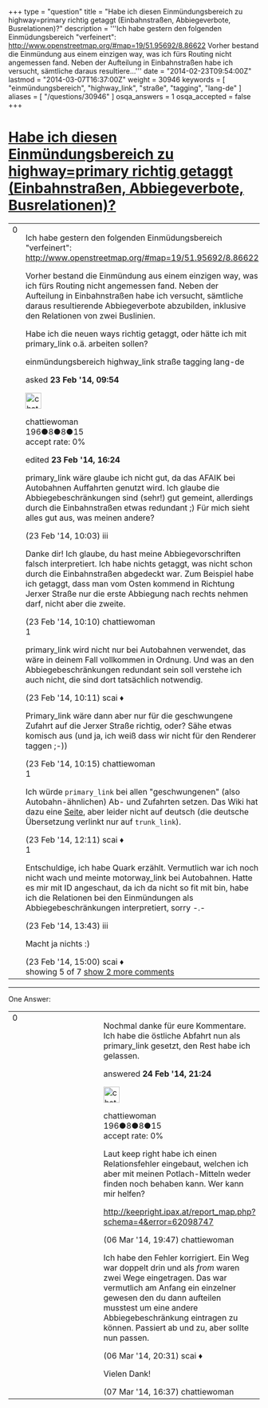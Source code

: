 +++
type = "question"
title = "Habe ich diesen Einmündungsbereich zu highway=primary richtig getaggt (Einbahnstraßen, Abbiegeverbote, Busrelationen)?"
description = '''Ich habe gestern den folgenden Einmüdungsbereich &quot;verfeinert&quot;: http://www.openstreetmap.org/#map=19/51.95692/8.86622 Vorher bestand die Einmündung aus einem einzigen way, was ich fürs Routing nicht angemessen fand. Neben der Aufteilung in Einbahnstraßen habe ich versucht, sämtliche daraus resultiere...'''
date = "2014-02-23T09:54:00Z"
lastmod = "2014-03-07T16:37:00Z"
weight = 30946
keywords = [ "einmündungsbereich", "highway_link", "straße", "tagging", "lang-de" ]
aliases = [ "/questions/30946" ]
osqa_answers = 1
osqa_accepted = false
+++

<div class="headNormal">

# [Habe ich diesen Einmündungsbereich zu highway=primary richtig getaggt (Einbahnstraßen, Abbiegeverbote, Busrelationen)?](/questions/30946/habe-ich-diesen-einmundungsbereich-zu-highwayprimary-richtig-getaggt-einbahnstraen-abbiegeverbote-busrelationen)

</div>

<div id="main-body">

<div id="askform">

<table id="question-table" style="width:100%;">
<colgroup>
<col style="width: 50%" />
<col style="width: 50%" />
</colgroup>
<tbody>
<tr>
<td style="width: 30px; vertical-align: top"><div class="vote-buttons">
<span id="post-30946-upvote" class="ajax-command post-vote up" rel="nofollow" title="I like this post (click again to cancel)"> </span>
<div id="post-30946-score" class="post-score" title="current number of votes">
0
</div>
<span id="post-30946-downvote" class="ajax-command post-vote down" rel="nofollow" title="I dont like this post (click again to cancel)"> </span> <span id="favorite-mark" class="ajax-command favorite-mark" rel="nofollow" title="mark/unmark this question as favorite (click again to cancel)"> </span>
<div id="favorite-count" class="favorite-count">
&#10;</div>
</div></td>
<td><div id="item-right">
<div class="question-body">
<p>Ich habe gestern den folgenden Einmüdungsbereich "verfeinert": <a href="http://www.openstreetmap.org/#map=19/51.95692/8.86622">http://www.openstreetmap.org/#map=19/51.95692/8.86622</a></p>
<p>Vorher bestand die Einmündung aus einem einzigen way, was ich fürs Routing nicht angemessen fand. Neben der Aufteilung in Einbahnstraßen habe ich versucht, sämtliche daraus resultierende Abbiegeverbote abzubilden, inklusive den Relationen von zwei Buslinien.</p>
<p>Habe ich die neuen ways richtig getaggt, oder hätte ich mit primary_link o.ä. arbeiten sollen?</p>
</div>
<div id="question-tags" class="tags-container tags">
<span class="post-tag tag-link-einmündungsbereich" rel="tag" title="see questions tagged &#39;einmündungsbereich&#39;">einmündungsbereich</span> <span class="post-tag tag-link-highway_link" rel="tag" title="see questions tagged &#39;highway_link&#39;">highway_link</span> <span class="post-tag tag-link-straße" rel="tag" title="see questions tagged &#39;straße&#39;">straße</span> <span class="post-tag tag-link-tagging" rel="tag" title="see questions tagged &#39;tagging&#39;">tagging</span> <span class="post-tag tag-link-lang-de" rel="tag" title="see questions tagged &#39;lang-de&#39;">lang-de</span>
</div>
<div id="question-controls" class="post-controls">
&#10;</div>
<div class="post-update-info-container">
<div class="post-update-info post-update-info-user">
<p>asked <strong>23 Feb '14, 09:54</strong></p>
<img src="https://secure.gravatar.com/avatar/23859a3ac747930691667fbbfb143f24?s=32&amp;d=identicon&amp;r=g" class="gravatar" width="32" height="32" alt="chattiewoman&#39;s gravatar image" />
<p><span>chattiewoman</span><br />
<span class="score" title="196 reputation points">196</span><span title="8 badges"><span class="badge1">●</span><span class="badgecount">8</span></span><span title="8 badges"><span class="silver">●</span><span class="badgecount">8</span></span><span title="15 badges"><span class="bronze">●</span><span class="badgecount">15</span></span><br />
<span class="accept_rate" title="Rate of the user&#39;s accepted answers">accept rate:</span> <span title="chattiewoman has no accepted answers">0%</span></p>
</div>
<div class="post-update-info post-update-info-edited">
<p><span> edited <strong>23 Feb '14, 16:24</strong> </span></p>
</div>
</div>
<div id="comments-container-30946" class="comments-container">
<span id="30948"></span>
<div id="comment-30948" class="comment">
<div id="post-30948-score" class="comment-score">
&#10;</div>
<div class="comment-text">
<p>primary_link wäre glaube ich nicht gut, da das AFAIK bei Autobahnen Auffahrten genutzt wird. Ich glaube die Abbiegebeschränkungen sind (sehr!) gut gemeint, allerdings durch die Einbahnstraßen etwas redundant ;) Für mich sieht alles gut aus, was meinen andere?</p>
</div>
<div id="comment-30948-info" class="comment-info">
<span class="comment-age">(23 Feb '14, 10:03)</span> <span class="comment-user userinfo">iii</span>
</div>
</div>
<span id="30949"></span>
<div id="comment-30949" class="comment">
<div id="post-30949-score" class="comment-score">
&#10;</div>
<div class="comment-text">
<p>Danke dir! Ich glaube, du hast meine Abbiegevorschriften falsch interpretiert. Ich habe nichts getaggt, was nicht schon durch die Einbahnstraßen abgedeckt war. Zum Beispiel habe ich getaggt, dass man vom Osten kommend in Richtung Jerxer Straße nur die erste Abbiegung nach rechts nehmen darf, nicht aber die zweite.</p>
</div>
<div id="comment-30949-info" class="comment-info">
<span class="comment-age">(23 Feb '14, 10:10)</span> <span class="comment-user userinfo">chattiewoman</span>
</div>
</div>
<span id="30950"></span>
<div id="comment-30950" class="comment">
<div id="post-30950-score" class="comment-score">
1
</div>
<div class="comment-text">
<p>primary_link wird nicht nur bei Autobahnen verwendet, das wäre in deinem Fall vollkommen in Ordnung. Und was an den Abbiegebeschränkungen redundant sein soll verstehe ich auch nicht, die sind dort tatsächlich notwendig.</p>
</div>
<div id="comment-30950-info" class="comment-info">
<span class="comment-age">(23 Feb '14, 10:11)</span> <span class="comment-user userinfo">scai ♦</span>
</div>
</div>
<span id="30951"></span>
<div id="comment-30951" class="comment not_top_scorer">
<div id="post-30951-score" class="comment-score">
&#10;</div>
<div class="comment-text">
<p>Primary_link wäre dann aber nur für die geschwungene Zufahrt auf die Jerxer Straße richtig, oder? Sähe etwas komisch aus (und ja, ich weiß dass wir nicht für den Renderer taggen ;-))</p>
</div>
<div id="comment-30951-info" class="comment-info">
<span class="comment-age">(23 Feb '14, 10:15)</span> <span class="comment-user userinfo">chattiewoman</span>
</div>
</div>
<span id="30956"></span>
<div id="comment-30956" class="comment">
<div id="post-30956-score" class="comment-score">
1
</div>
<div class="comment-text">
<p>Ich würde <code>primary_link</code> bei allen "geschwungenen" (also Autobahn-ähnlichen) Ab- und Zufahrten setzen. Das Wiki hat dazu eine <a href="http://wiki.openstreetmap.org/wiki/Link_%28highway%29">Seite</a>, aber leider nicht auf deutsch (die deutsche Übersetzung verlinkt nur auf <code>trunk_link</code>).</p>
</div>
<div id="comment-30956-info" class="comment-info">
<span class="comment-age">(23 Feb '14, 12:11)</span> <span class="comment-user userinfo">scai ♦</span>
</div>
</div>
<span id="30959"></span>
<div id="comment-30959" class="comment">
<div id="post-30959-score" class="comment-score">
1
</div>
<div class="comment-text">
<p>Entschuldige, ich habe Quark erzählt. Vermutlich war ich noch nicht wach und meinte motorway_link bei Autobahnen. Hatte es mir mit ID angeschaut, da ich da nicht so fit mit bin, habe ich die Relationen bei den Einmündungen als Abbiegebeschränkungen interpretiert, sorry -.-</p>
</div>
<div id="comment-30959-info" class="comment-info">
<span class="comment-age">(23 Feb '14, 13:43)</span> <span class="comment-user userinfo">iii</span>
</div>
</div>
<span id="30961"></span>
<div id="comment-30961" class="comment not_top_scorer">
<div id="post-30961-score" class="comment-score">
&#10;</div>
<div class="comment-text">
<p>Macht ja nichts :)</p>
</div>
<div id="comment-30961-info" class="comment-info">
<span class="comment-age">(23 Feb '14, 15:00)</span> <span class="comment-user userinfo">scai ♦</span>
</div>
</div>
</div>
<div id="comment-tools-30946" class="comment-tools">
<span class="comments-showing"> showing 5 of 7 </span> <a href="#" class="show-all-comments-link">show 2 more comments</a>
</div>
<div class="clear">
&#10;</div>
<div id="comment-30946-form-container" class="comment-form-container">
&#10;</div>
<div class="clear">
&#10;</div>
</div></td>
</tr>
</tbody>
</table>

------------------------------------------------------------------------

<div class="tabBar">

<span id="sort-top"></span>

<div class="headQuestions">

One Answer:

</div>

</div>

<span id="30983"></span>

<div id="answer-container-30983" class="answer answered-by-owner">

<table style="width:100%;">
<colgroup>
<col style="width: 50%" />
<col style="width: 50%" />
</colgroup>
<tbody>
<tr>
<td style="width: 30px; vertical-align: top"><div class="vote-buttons">
<span id="post-30983-upvote" class="ajax-command post-vote up" rel="nofollow" title="I like this post (click again to cancel)"> </span>
<div id="post-30983-score" class="post-score" title="current number of votes">
0
</div>
<span id="post-30983-downvote" class="ajax-command post-vote down" rel="nofollow" title="I dont like this post (click again to cancel)"> </span>
</div></td>
<td><div class="item-right">
<div class="answer-body">
<p>Nochmal danke für eure Kommentare. Ich habe die östliche Abfahrt nun als primary_link gesetzt, den Rest habe ich gelassen.</p>
</div>
<div class="answer-controls post-controls">
&#10;</div>
<div class="post-update-info-container">
<div class="post-update-info post-update-info-user">
<p>answered <strong>24 Feb '14, 21:24</strong></p>
<img src="https://secure.gravatar.com/avatar/23859a3ac747930691667fbbfb143f24?s=32&amp;d=identicon&amp;r=g" class="gravatar" width="32" height="32" alt="chattiewoman&#39;s gravatar image" />
<p><span>chattiewoman</span><br />
<span class="score" title="196 reputation points">196</span><span title="8 badges"><span class="badge1">●</span><span class="badgecount">8</span></span><span title="8 badges"><span class="silver">●</span><span class="badgecount">8</span></span><span title="15 badges"><span class="bronze">●</span><span class="badgecount">15</span></span><br />
<span class="accept_rate" title="Rate of the user&#39;s accepted answers">accept rate:</span> <span title="chattiewoman has no accepted answers">0%</span></p>
</div>
</div>
<div id="comments-container-30983" class="comments-container">
<span id="31372"></span>
<div id="comment-31372" class="comment">
<div id="post-31372-score" class="comment-score">
&#10;</div>
<div class="comment-text">
<p>Laut keep right habe ich einen Relationsfehler eingebaut, welchen ich aber mit meinen Potlach-Mitteln weder finden noch behaben kann. Wer kann mir helfen?</p>
<p><a href="http://keepright.ipax.at/report_map.php?schema=4&amp;error=62098747">http://keepright.ipax.at/report_map.php?schema=4&amp;error=62098747</a></p>
</div>
<div id="comment-31372-info" class="comment-info">
<span class="comment-age">(06 Mar '14, 19:47)</span> <span class="comment-user userinfo">chattiewoman</span>
</div>
</div>
<span id="31373"></span>
<div id="comment-31373" class="comment">
<div id="post-31373-score" class="comment-score">
&#10;</div>
<div class="comment-text">
<p>Ich habe den Fehler korrigiert. Ein Weg war doppelt drin und als <em>from</em> waren zwei Wege eingetragen. Das war vermutlich am Anfang ein einzelner gewesen den du dann aufteilen musstest um eine andere Abbiegebeschränkung eintragen zu können. Passiert ab und zu, aber sollte nun passen.</p>
</div>
<div id="comment-31373-info" class="comment-info">
<span class="comment-age">(06 Mar '14, 20:31)</span> <span class="comment-user userinfo">scai ♦</span>
</div>
</div>
<span id="31391"></span>
<div id="comment-31391" class="comment">
<div id="post-31391-score" class="comment-score">
&#10;</div>
<div class="comment-text">
<p>Vielen Dank!</p>
</div>
<div id="comment-31391-info" class="comment-info">
<span class="comment-age">(07 Mar '14, 16:37)</span> <span class="comment-user userinfo">chattiewoman</span>
</div>
</div>
</div>
<div id="comment-tools-30983" class="comment-tools">
&#10;</div>
<div class="clear">
&#10;</div>
<div id="comment-30983-form-container" class="comment-form-container">
&#10;</div>
<div class="clear">
&#10;</div>
</div></td>
</tr>
</tbody>
</table>

</div>

<div class="paginator-container-left">

</div>

</div>

</div>

